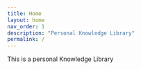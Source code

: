 ```yaml
---
title: Home
layout: home
nav_order: 1
description: "Personal Knowledge Library"
permalink: /
---
```


This is a personal Knowledge Library